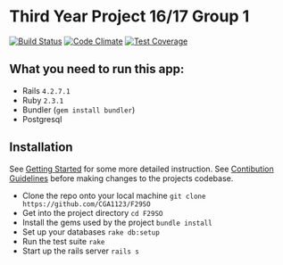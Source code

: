 # Third Year Project 16/17 Group 1

[![Build Status](https://travis-ci.com/CGA1123/F29SO.svg?token=CLPqdNeNYg5kLHcGitp5&branch=develop)](https://travis-ci.com/CGA1123/F29SO)
[![Code Climate](https://codeclimate.com/repos/57f27aea12e7170061001cb3/badges/0aa6f804f2c187f0aed7/gpa.svg)](https://codeclimate.com/repos/57f27aea12e7170061001cb3/feed)
[![Test Coverage](https://codeclimate.com/repos/57f27aea12e7170061001cb3/badges/0aa6f804f2c187f0aed7/coverage.svg)](https://codeclimate.com/repos/57f27aea12e7170061001cb3/coverage)

## What you need to run this app:

- Rails `4.2.7.1`
- Ruby `2.3.1`
- Bundler (`gem install bundler`)
- Postgresql

## Installation

See [Getting Started](GETTING_STARTED.md) for some more detailed instruction.
See [Contibution Guidelines](CONTRIBUTING.md) before making changes to the projects codebase.

- Clone the repo onto your local machine  `git clone https://github.com/CGA1123/F29SO`
- Get into the project directory          `cd F29SO`
- Install the gems used by the project    `bundle install`
- Set up your databases                   `rake db:setup`
- Run the test suite                      `rake`
- Start up the rails server               `rails s`
